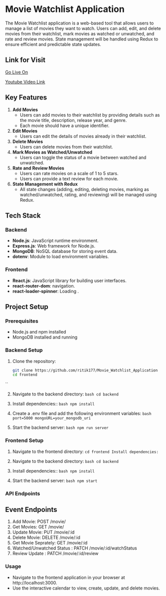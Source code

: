 # Movie Watchlist Application 


The Movie Watchlist application is a web-based tool that allows users to manage a list of movies they want to watch. Users can add, edit, and delete movies from their watchlist, mark movies as watched or unwatched, and rate and review movies. State management will be handled using Redux to ensure efficient and predictable state updates.

## Link for Visit

[Go Live On](https://movie-watchlist-application-invact.vercel.app/)

[Youtube Video Link](https://www.loom.com/share/003faaef6315434bb071f3e52a5f9e86?sid=57d62c33-549a-4f9a-acde-e367785b5f37)

## Key Features

1. **Add Movies**
    - Users can add movies to their watchlist by providing details such as the movie title, description, release year, and genre.
    - Each movie should have a unique identifier.
2. **Edit Movies**
    - Users can edit the details of movies already in their watchlist.
3. **Delete Movies**
    - Users can delete movies from their watchlist.
4. **Mark Movies as Watched/Unwatched**
    - Users can toggle the status of a movie between watched and unwatched.
5. **Rate and Review Movies**
    - Users can rate movies on a scale of 1 to 5 stars.
    - Users can provide a text review for each movie.
6. **State Management with Redux**
    - All state changes (adding, editing, deleting movies, marking as watched/unwatched, rating, and reviewing) will be managed using Redux.


## Tech Stack

### Backend

- **Node.js**: JavaScript runtime environment.
- **Express.js**: Web framework for Node.js.
- **MongoDB**: NoSQL database for storing event data.
- **dotenv**: Module to load environment variables.

### Frontend

- **React.js**: JavaScript library for building user interfaces.
- **react-router-dom**: navigation.
- **react-loader-spinner**: Loading .

## Project Setup

### Prerequisites

- Node.js and npm installed
- MongoDB installed and running

### Backend Setup

1. Clone the repository:
   ``` bash
   git clone https://github.com/ritik177/Movie_Watchlist_Application
   cd frontend
  ``
  
2. Navigate to the backend directory:
   `` bash
      cd backend
   ``

3. Install dependencies::
   `` bash
      npm install
   ``
   
4. Create a .env file and add the following environment variables:
  `` bash
      port=5000
     mongoURL=your_mongodb_uri
   ``
5. Start the backend server:
    `` bash
      npm run server
   ``
   
### Frontend Setup

1. Navigate to the frontend directory:
  ``
  cd frontend
  Install dependencies:
  ``

2. Navigate to the backend directory:
   `` bash
      cd backend
   ``
   
3. Install dependencies::
   `` bash
      npm install
   ``

4. Start the backend server:
    `` bash
      npm start
   ``

### API Endpoints
## Event Endpoints
1. Add Movie: POST /movie/
2. Get Movies: GET /movie/
3. Update Movie: PUT /movie/:id
4. Delete Movie: DELETE /movie/:id
5. Get Movie Seprately: GET /movie/:id
6. Watched/Unwatched Status : PATCH /movie/:id/watchStatus
7. Review Update : PATCH /movie/:id/review


### Usage
- Navigate to the frontend application in your browser at http://localhost:3000.
- Use the interactive calendar to view, create, update, and delete movies.


